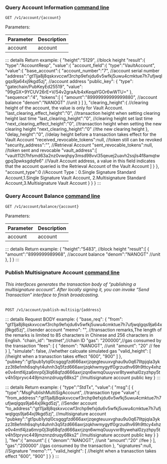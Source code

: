 
### <span id="Query-Account-Information">Query Account Information [command line](../../cli/account/index.md#query-account-information-api)</span>
  
```
GET /v1/account/{account}
```
Parameters:

| Parameter |Description|
| :---- | :---- |
| account | account |


::: details Return example:
	{
	    "height":"5129", //block height
	    "result":{
	        "type":"AccountResp",
	        "value":{
	            "account_field":{
	                "type":"VaultAccount",
	                "value":{
	                    "base_account":{
	                        "account_number":"7", //account serial number
	                        "address":"gt11ja8j8qskxvccwf3rchp9efxjdu6v5wfkj5uwu4cmktue7h7ufjwqlgqs9ja64xj9kgd5zj", //account address
	                        "public_key": {
	                            "type": "gatechain/PubKeyEd25519",
	                            "value": "99gGX+9YCUV26rE+V/54v2graA/b4xKeqaYGOr6wWTU="
	                        },                        
	                        "sequence":"4",
	                        "tokens":[
	                            {
	                                "amount":"89999999999999880", //account balance
	                                "denom":"NANOGT" //unit
	                            }
	                        ]
	                    },
	                    "clearing_height":{ //clearing height of the account,  the value is only for  Vault Account. 
	                        "last_clearing_effect_height":"0", //transaction height when setting clearing height last time
	                        "last_clearing_height":"0", //clearing height set last time
	                        "next_clearing_effect_height":"0", //transaction height when setting  the new clearing height 
	                        "next_clearing_height":"0" //the new clearing height
	                    },
	                    "delay_height":"0", //delay height before a transaction takes effect for the Vault Account
	                    "received_revocable_tokens":null, //token still can be revoked 
	                    "security_address":"", //Retrieval Account
	                    "sent_revocable_tokens":null, //token sent and revocable
	                    "vault_address":[
	                        "vault112t7hfsmd63a2nz0vwqhpy3msd98vvl35qeuej2uavh2ssjls4f8amqtwgpq3pwksgdqfe6" //Vault Account address,  a value in this field indicates that the  account queried is the Retrieval Account of the Vault Account 
	                    ]
	                }
	            },
	            "account_type":0 //Account Type：0.Single Signature Standard Account,1.Single Signature Vault Account, 2.Multisignature Standard Account,3.Multisignature Vault Account
	        } 
	    }
	}
:::


### <span id="Query-Account-Balance">Query Account Balance [command line](../../cli/account/index.md#query-account-balance-api)</span>
```
GET /v1/account/balance/{account}
```
Parameters:

| Parameter |Description|
| :----| :---- |
| account | account |


::: details Return example:
	{
	    "height":"5483", //block height
	    "result":[
	        {
	            "amount":"8999999989968", //account balance
	            "denom":"NANOGT" //unit
	        },
	    ]
	}
:::



### <span id="Publish-Multisignature-Account">Publish Multisignature Account [command line](../../cli/account/index.md#publish-multisignature-account-api)</span>

###### This interfaces generates  the transaction body of “publishing a multisignature  account”. After locally  signing it, you can invoke “Send Transaction” interface to finish broadcasting. 
```
POST /v1/account/publish-multisig/{address}
```

::: details Request BODY example:
	{
	  "base_req": {
	    "from": "gt11ja8j8qskxvccwf3rchp9efxjdu6v5wfkj5uwu4cmktue7h7ufjwqlgqs9ja64xj9kgd5zj", //sender account
	    "memo": "", //transaction remarks,The length of the remarks is limited to 85 characters in Chinese and 256 characters in English.
	    "chain_id": "testnet",//chain ID
	    "gas": "200000",//gas consumed by the transaction
	    "fees": [
	      {
	        "denom": "NANOGT", //unit
	        "amount": "20" // fee
	      }
	    ],
	    "simulate": false, //whether calcuate  simulated  gas 
	    "valid_height": [ //height when a tranasction takes effect
	          "600",
	          "900"
	    ] 
	  },
	  "pubkey":"gt1pub1ytql0csgqgfzd666axrjzqegteuuxvghau9u0q67lltpjqla3ykzz3t8efmh6sqhyt4uhnh3q5fzd666axrjzqkhwmygytf0grzudhv69h9ttcy4xhze0v4mtf4jza6mrp0j3lq68qfzd666axrjzqn6wmq0uuyvxr8tywehal0zyzhpy5tv4h5tpryvc449jmznnzdruqy68ks2" //multisignature account public key
	}
:::

::: details Return example:
	{
	    "type":"StdTx",
	    "value":{
	        "msg":[
	            {
	                "type":"MsgPublishMultiSigAccount", //transaction type
	                "value":{
	                    "from_address":"gt11ja8j8qskxvccwf3rchp9efxjdu6v5wfkj5uwu4cmktue7h7ufjwqlgqs9ja64xj9kgd5zj", //Sender account
	                    "to_address":"gt11ja8j8qskxvccwf3rchp9efxjdu6v5wfkj5uwu4cmktue7h7ufjwqlgqs9ja64xj9kgd5zj", //multisignature account 
							"pubkey":"gt1pub1ytql0csgqgfzd666axrjzqegteuuxvghau9u0q67lltpjqla3ykzz3t8efmh6sqhyt4uhnh3q5fzd666axrjzqkhwmygytf0grzudhv69h9ttcy4xhze0v4mtf4jza6mrp0j3lq68qfzd666axrjzqn6wmq0uuyvxr8tywehal0zyzhpy5tv4h5tpryvc449jmznnzdruqy68ks2" //multisignature account public key
	                }
	            }
	        ],
	        "fee":{
	            "amount":[
	                {
	                    "denom":"NANOGT", //unit
	                    "amount":"20" //fee
	                }
	            ],
	            "gas":"200000" //gas consumed by the transaction
	        },
	        "signatures":null, //Signature
	        "memo":"",
	        "valid_height": [ //height when a tranasction takes effect
	           "600",
	           "900"
	        ] 
	    }
	}
:::



